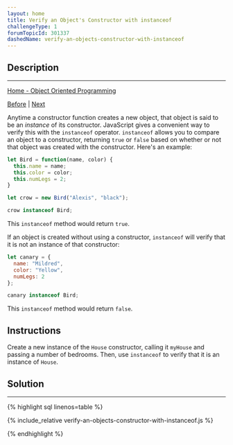 ```yaml
---
layout: home
title: Verify an Object's Constructor with instanceof
challengeType: 1
forumTopicId: 301337
dashedName: verify-an-objects-constructor-with-instanceof
---
```


<div class="row">
<div class="columnStmt" markdown="1">

## Description
------

[Home - Object Oriented Programming](./README.md)

[Before](./extend-constructors-to-receive-arguments.md)  | [Next](./understand-own-properties.md) 

Anytime a constructor function creates a new object, that object is said to be an <dfn>instance</dfn> of its constructor. JavaScript gives a convenient way to verify this with the `instanceof` operator. `instanceof` allows you to compare an object to a constructor, returning `true` or `false` based on whether or not that object was created with the constructor. Here's an example:

```js
let Bird = function(name, color) {
  this.name = name;
  this.color = color;
  this.numLegs = 2;
}

let crow = new Bird("Alexis", "black");

crow instanceof Bird;
```

This `instanceof` method would return `true`.

If an object is created without using a constructor, `instanceof` will verify that it is not an instance of that constructor:

```js
let canary = {
  name: "Mildred",
  color: "Yellow",
  numLegs: 2
};

canary instanceof Bird;
```

This `instanceof` method would return `false`.

##  Instructions 

Create a new instance of the `House` constructor, calling it `myHouse` and passing a number of bedrooms. Then, use `instanceof` to verify that it is an instance of `House`.

</div>
<div class="columnSol" markdown="1">

## Solution
------

{% highlight sql linenos=table %}

{% include_relative verify-an-objects-constructor-with-instanceof.js %}

{% endhighlight %}

</div>
</div>

